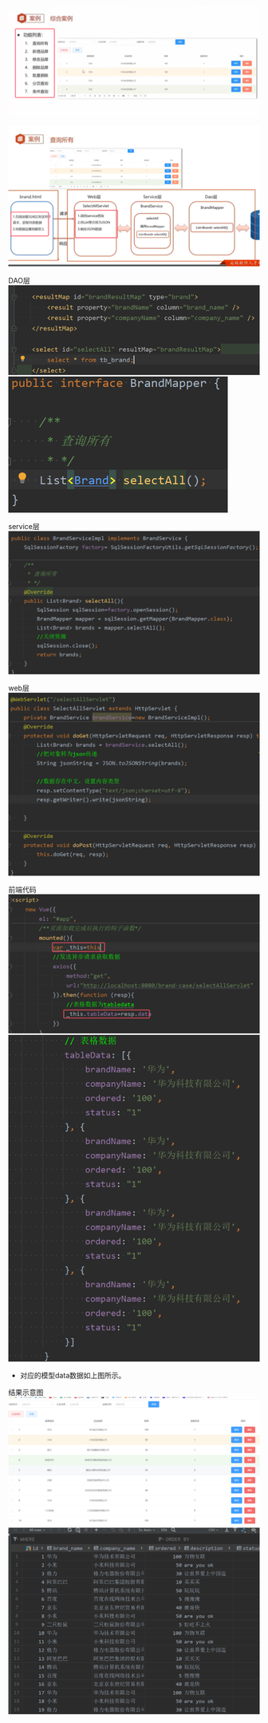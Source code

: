 ![](assets/01查询所有/file-20250722152832399.png)

![](assets/01查询所有/file-20250722163646968.png)

DAO层  
![](assets/01查询所有/file-20250722164014469.png)
![](assets/01查询所有/file-20250722164027536.png)

service层  
![](assets/01查询所有/file-20250722164937708.png)


web层  
![](assets/01查询所有/file-20250722164918247.png)

前端代码  
![](assets/01查询所有/file-20250722171103535.png)![](assets/01查询所有/file-20250722171120799.png)
* 对应的模型data数据如上图所示。

结果示意图  
![](assets/01查询所有/file-20250722171222100.png)
![](assets/01查询所有/file-20250722171258048.png)